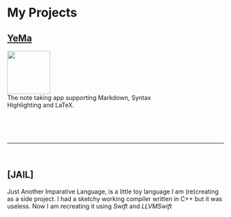 # My Projects

## [YeMa](https://cedricmeu.github.io/YeMa/)

<div>
<div style="width: 30%; padding: 0; margin: 0;"><img src="https://github.com/CedricMeu/YeMa/blob/master/assets/icon/png/512x512.png?raw=true" width="100" height="100"/></div>
<p style="width: 70%; height: 100px; padding: 0; margin: 0;">The note taking app supporting Markdown, Syntax Highlighting and LaTeX.</p>
</div>

<hr/>
<br/>

## [JAIL]

<div>
<p style="width: 100%; height: 100px; padding: 0; margin: 0;">Just Another Imparative Language, is a little toy language I am (re)creating as a side project. I had a sketchy working compiler written in C++ but it was useless. Now I am recreating it using <em>Swift</em> and <em>LLVMSwift</em></p>
</div>
